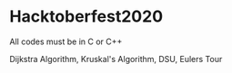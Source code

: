 # Hacktoberfest2020

All codes must be in C or C++

Dijkstra Algorithm, 
Kruskal's Algorithm, 
DSU, 
Eulers Tour
